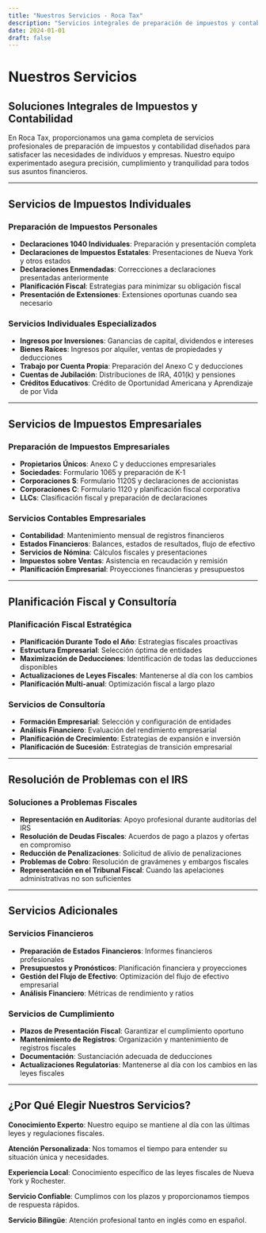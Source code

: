 ```yaml
---
title: "Nuestros Servicios - Roca Tax"
description: "Servicios integrales de preparación de impuestos y contabilidad para individuos y empresas en Rochester, NY."
date: 2024-01-01
draft: false
---
```


# Nuestros Servicios

## Soluciones Integrales de Impuestos y Contabilidad

En Roca Tax, proporcionamos una gama completa de servicios profesionales de preparación de impuestos y contabilidad diseñados para satisfacer las necesidades de individuos y empresas. Nuestro equipo experimentado asegura precisión, cumplimiento y tranquilidad para todos sus asuntos financieros.

---

## Servicios de Impuestos Individuales

### Preparación de Impuestos Personales
- **Declaraciones 1040 Individuales**: Preparación y presentación completa
- **Declaraciones de Impuestos Estatales**: Presentaciones de Nueva York y otros estados
- **Declaraciones Enmendadas**: Correcciones a declaraciones presentadas anteriormente
- **Planificación Fiscal**: Estrategias para minimizar su obligación fiscal
- **Presentación de Extensiones**: Extensiones oportunas cuando sea necesario

### Servicios Individuales Especializados
- **Ingresos por Inversiones**: Ganancias de capital, dividendos e intereses
- **Bienes Raíces**: Ingresos por alquiler, ventas de propiedades y deducciones
- **Trabajo por Cuenta Propia**: Preparación del Anexo C y deducciones
- **Cuentas de Jubilación**: Distribuciones de IRA, 401(k) y pensiones
- **Créditos Educativos**: Crédito de Oportunidad Americana y Aprendizaje de por Vida

---

## Servicios de Impuestos Empresariales

### Preparación de Impuestos Empresariales
- **Propietarios Únicos**: Anexo C y deducciones empresariales
- **Sociedades**: Formulario 1065 y preparación de K-1
- **Corporaciones S**: Formulario 1120S y declaraciones de accionistas
- **Corporaciones C**: Formulario 1120 y planificación fiscal corporativa
- **LLCs**: Clasificación fiscal y preparación de declaraciones

### Servicios Contables Empresariales
- **Contabilidad**: Mantenimiento mensual de registros financieros
- **Estados Financieros**: Balances, estados de resultados, flujo de efectivo
- **Servicios de Nómina**: Cálculos fiscales y presentaciones
- **Impuestos sobre Ventas**: Asistencia en recaudación y remisión
- **Planificación Empresarial**: Proyecciones financieras y presupuestos

---

## Planificación Fiscal y Consultoría

### Planificación Fiscal Estratégica
- **Planificación Durante Todo el Año**: Estrategias fiscales proactivas
- **Estructura Empresarial**: Selección óptima de entidades
- **Maximización de Deducciones**: Identificación de todas las deducciones disponibles
- **Actualizaciones de Leyes Fiscales**: Mantenerse al día con los cambios
- **Planificación Multi-anual**: Optimización fiscal a largo plazo

### Servicios de Consultoría
- **Formación Empresarial**: Selección y configuración de entidades
- **Análisis Financiero**: Evaluación del rendimiento empresarial
- **Planificación de Crecimiento**: Estrategias de expansión e inversión
- **Planificación de Sucesión**: Estrategias de transición empresarial

---

## Resolución de Problemas con el IRS

### Soluciones a Problemas Fiscales
- **Representación en Auditorías**: Apoyo profesional durante auditorías del IRS
- **Resolución de Deudas Fiscales**: Acuerdos de pago a plazos y ofertas en compromiso
- **Reducción de Penalizaciones**: Solicitud de alivio de penalizaciones
- **Problemas de Cobro**: Resolución de gravámenes y embargos fiscales
- **Representación en el Tribunal Fiscal**: Cuando las apelaciones administrativas no son suficientes

---

## Servicios Adicionales

### Servicios Financieros
- **Preparación de Estados Financieros**: Informes financieros profesionales
- **Presupuestos y Pronósticos**: Planificación financiera y proyecciones
- **Gestión del Flujo de Efectivo**: Optimización del flujo de efectivo empresarial
- **Análisis Financiero**: Métricas de rendimiento y ratios

### Servicios de Cumplimiento
- **Plazos de Presentación Fiscal**: Garantizar el cumplimiento oportuno
- **Mantenimiento de Registros**: Organización y mantenimiento de registros fiscales
- **Documentación**: Sustanciación adecuada de deducciones
- **Actualizaciones Regulatorias**: Mantenerse al día con los cambios en las leyes fiscales

---

## ¿Por Qué Elegir Nuestros Servicios?

**Conocimiento Experto**: Nuestro equipo se mantiene al día con las últimas leyes y regulaciones fiscales.

**Atención Personalizada**: Nos tomamos el tiempo para entender su situación única y necesidades.

**Experiencia Local**: Conocimiento específico de las leyes fiscales de Nueva York y Rochester.

**Servicio Confiable**: Cumplimos con los plazos y proporcionamos tiempos de respuesta rápidos.

**Servicio Bilingüe**: Atención profesional tanto en inglés como en español. 